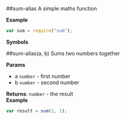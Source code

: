 <a name="module_sum-alias"></a>
##sum-alias
A simple maths function

**Example**  
```js
var sum = require("sum");
```

**Symbols**


<a name="module_sum-alias"></a>
##sum-alias(a, b)
Sums two numbers together

**Params**

- a `number` - first number
- b `number` - second number

**Returns**: `number` - the result  
**Example**  
```js
var result = sum(1, 1);
```

